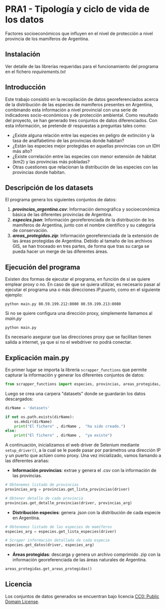 # PRA1 - Tipología y ciclo de vida de los datos
Factores socioeconómicos que influyen en el nivel de protección a nivel provincia de los mamíferos de Argentina.

## Instalación

Ver detalle de las librerías requeridas para el funcionamiento del programa en el fichero *requirements.txt*

## Introducción

Este trabajo consistió en la recopilación de datos georeferenciados acerca de la distribución de las especies de mamíferos presentes en Argentina, combinando esta información a nivel provincial con una serie de indicadores socio-económicos y de protección ambiental. Como resultado del proyecto, se han generado tres conjuntos de datos diferenciados. Con esta información, se pretende dr respuestas a preguntas tales como:

- ¿Existe alguna relación entre las especies en peligro de extinción y la tasa de analfabetimo de las provincias donde habitan?
- ¿Están las especies mejor protegidas en aquellas provincias con un IDH más alto?
- ¿Existe correlación entre las especies con menor extensión de hábitat (km2) y las provincias más pobladas?
- Otras cuestiones que relacionan la distribución de las especies con las provincias donde habitan.


## Descripción de los datasets

El programa genera los siguientes conjuntos de datos:

1. ***provincias_argentina.csv***: Información demográfica y socioeconómica básica de las diferentes provincias de Argentina.
2. ***especies.json***: Información georeferenciada de la distribución de los mamíferos de Argentina, junto con el nombre científico y su categoría de conservación.
3. ***areas_protegidas.zip***: Información georeferenciada de la extensión de las áreas protegidas de Argentina. Debido al tamaño de los archivos GIS, se han troceado en tres partes, de forma que tras su carga se pueda hacer un merge de las diferentes áreas.

## Ejecución del programa

Existen dos formas de ejecutar el programa, en función de si se quiere emplear proxy o no. En caso de que se quiera utilizar,
es necesario pasar al ejecutar el programa una o más direcciones _IP:puerto_, como en el siguiente ejemplo:
````commandline
python main.py 80.59.199.212:8080 80.59.199.213:8080
````

Si no se quiere configura una dirección proxy, simplemente llamamos al _main.py_
````commandline
python main.py
````

Es necesario asegurar que las direcciones proxy que se facilitan tienen salida a internet, ya que si no el webdriver no
podrá conectar.

## Explicación main.py

En primer lugar se importa la librería ``scrapper_functions`` que permite capturar la información y generar los diferentes conjuntos de datos:

````python
from scrapper_functions import especies, provincias, areas_protegidas, setup_driver
````

Luego se crea una carpera "datasets" donde se guardarán los datos descargados:
````python
dirName = 'datasets'

if not os.path.exists(dirName):
    os.mkdir(dirName)
    print("El fichero" , dirName ,  "ha sido creado.")
else:    
    print("El fichero" , dirName ,  "ya existe")
````


A continuación, inicializamos el web driver de Selenium mediante `setup_driver()`, a la cual se le puede pasar por 
parámetros una dirección IP y un puerto que actúen como proxy. Una vez inicializado, vamos llamando a las diferentes arañas:

- **Información provincias**: extrae y genera el .csv con la información de las provincias.

````python
# Obtenemos listado de provincias
provincias_arg = provincias.get_lista_provincias(driver)

# Obtener detalle de cada provincia
provincias.get_detalle_provincias(driver, provincias_arg)
````

- **Distribución especies**: genera .json con la distribución de cada especie en Argentina.

````python
# Obtenemos listado de las especies de mamíferos
especies_arg = especies.get_lista_especies(driver)

# Scraper información detallada de cada especie
especies.get_datos(driver, especies_arg)
````

- **Áreas protegidas**: descarga y genera un archivo comprimido .zip con la información georeferenciada de las áreas naturales de Argentina.

````python
areas_protegidas.get_areas_protegidas()
````

## Licencia

Los conjuntos de datos generados se encuentran bajo licencia [CC0: Public Domain License](https://creativecommons.org/share-your-work/public-domain/cc0/).
